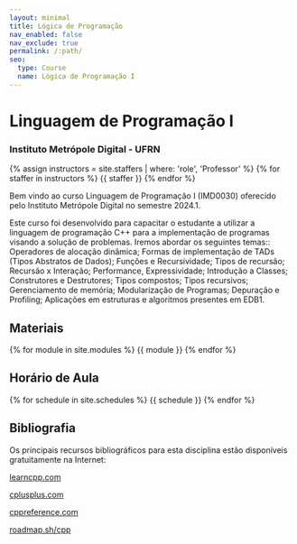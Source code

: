 ```yaml
---
layout: minimal
title: Lógica de Programação
nav_enabled: false
nav_exclude: true
permalink: /:path/
seo:
  type: Course
  name: Lógica de Programação I
---
```


# Linguagem de Programação I
### Instituto Metrópole Digital - UFRN

{% assign instructors = site.staffers | where: 'role', 'Professor' %}
{% for staffer in instructors %}
{{ staffer }}
{% endfor %}

Bem vindo ao curso Linguagem de Programação I (IMD0030) oferecido pelo Instituto Metrópole Digital no semestre 2024.1.

Este curso foi desenvolvido para capacitar o estudante a utilizar a linguagem de programação C++ para a implementação de programas visando a solução de problemas. Iremos abordar os seguintes temas:: Operadores de alocação dinâmica; Formas de implementação de TADs (Tipos Abstratos de Dados); Funções e Recursividade; Tipos de recursão; Recursão x Interação; Performance, Expressividade; Introdução a Classes; Construtores e Destrutores; Tipos compostos; Tipos recursivos; Gerenciamento de memória; Modularização de Programas; Depuração e Profiling; Aplicações em estruturas e algoritmos presentes em EDB1.

## Materiais

{% for module in site.modules %}
{{ module }}
{% endfor %}

## Horário de Aula

{% for schedule in site.schedules %}
{{ schedule }}
{% endfor %}

## Bibliografia
Os principais recursos bibliográficos para esta disciplina estão disponíveis gratuitamente na Internet:

[learncpp.com](https://www.learncpp.com/)

[cplusplus.com](https://cplusplus.com/)

[cppreference.com](https://en.cppreference.com/w/)

[roadmap.sh/cpp](https://roadmap.sh/cpp)